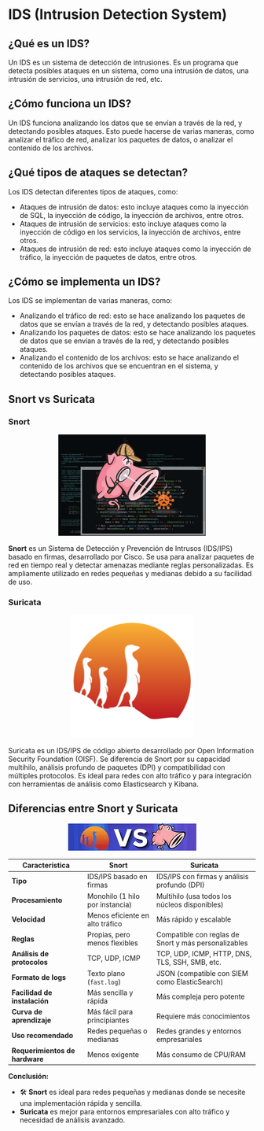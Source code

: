 # IDS (Intrusion Detection System)

## ¿Qué es un IDS?

Un IDS es un sistema de detección de intrusiones. Es un programa que detecta posibles ataques en un sistema, como una intrusión de datos, una intrusión de servicios, una intrusión de red, etc.

## ¿Cómo funciona un IDS?

Un IDS funciona analizando los datos que se envían a través de la red, y detectando posibles ataques. Esto puede hacerse de varias maneras, como analizar el tráfico de red, analizar los paquetes de datos, o analizar el contenido de los archivos.

## ¿Qué tipos de ataques se detectan?

Los IDS detectan diferentes tipos de ataques, como:

- Ataques de intrusión de datos: esto incluye ataques como la inyección de SQL, la inyección de código, la inyección de archivos, entre otros.
- Ataques de intrusión de servicios: esto incluye ataques como la inyección de código en los servicios, la inyección de archivos, entre otros.
- Ataques de intrusión de red: esto incluye ataques como la inyección de tráfico, la inyección de paquetes de datos, entre otros.

## ¿Cómo se implementa un IDS?

Los IDS se implementan de varias maneras, como:

- Analizando el tráfico de red: esto se hace analizando los paquetes de datos que se envían a través de la red, y detectando posibles ataques.
- Analizando los paquetes de datos: esto se hace analizando los paquetes de datos que se envían a través de la red, y detectando posibles ataques.
- Analizando el contenido de los archivos: esto se hace analizando el contenido de los archivos que se encuentran en el sistema, y detectando posibles ataques.

## Snort vs Suricata

### Snort
<p align="center">
  <img src="/img/snort.png" alt="suricata" width="300">
</p>

**Snort** es un Sistema de Detección y Prevención de Intrusos (IDS/IPS) basado en firmas, desarrollado por Cisco. Se usa para analizar paquetes de red en tiempo real y detectar amenazas mediante reglas personalizadas. Es ampliamente utilizado en redes pequeñas y medianas debido a su facilidad de uso.
### Suricata
<p align="center">
  <img src="/img/suricata.png" alt="suricata" width="250">
</p>
Suricata es un IDS/IPS de código abierto desarrollado por Open Information Security Foundation (OISF). Se diferencia de Snort por su capacidad multihilo, análisis profundo de paquetes (DPI) y compatibilidad con múltiples protocolos. Es ideal para redes con alto tráfico y para integración con herramientas de análisis como Elasticsearch y Kibana.

## Diferencias entre Snort y Suricata
<p align="center">
  <img src="/img/versus.png" alt="versus">
</p>


| Característica  | **Snort**  | **Suricata**  |
|---------------|------------|--------------|
| **Tipo** | IDS/IPS basado en firmas | IDS/IPS con firmas y análisis profundo (DPI) |
| **Procesamiento** | Monohilo (1 hilo por instancia) | Multihilo (usa todos los núcleos disponibles) |
| **Velocidad** | Menos eficiente en alto tráfico | Más rápido y escalable |
| **Reglas** | Propias, pero menos flexibles | Compatible con reglas de Snort y más personalizables |
| **Análisis de protocolos** | TCP, UDP, ICMP | TCP, UDP, ICMP, HTTP, DNS, TLS, SSH, SMB, etc. |
| **Formato de logs** | Texto plano (`fast.log`) | JSON (compatible con SIEM como ElasticSearch) |
| **Facilidad de instalación** | Más sencilla y rápida | Más compleja pero potente |
| **Curva de aprendizaje** | Más fácil para principiantes | Requiere más conocimientos |
| **Uso recomendado** | Redes pequeñas o medianas | Redes grandes y entornos empresariales |
| **Requerimientos de hardware** | Menos exigente | Más consumo de CPU/RAM |

**Conclusión:**  
- 🛠 **Snort** es ideal para redes pequeñas y medianas donde se necesite una implementación rápida y sencilla.  
- **Suricata** es mejor para entornos empresariales con alto tráfico y necesidad de análisis avanzado.  

